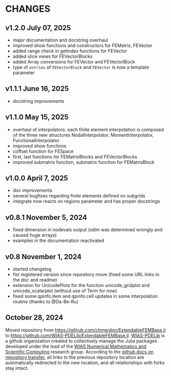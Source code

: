 # CHANGES

## v1.2.0 July 07, 2025
  - major documentation and docstring overhaul
  - improved show functions and constructors for FEMatrix, FEVector
  - added range check in getindex functions for FEVector
  - added slice views for FEVectorBlocks
  - added Array conversions for FEVector and FEVectorBlock
  - type of `entries` of `FEVectorBlock` and `FEVector` is now a template parameter
    
## v1.1.1 June 16, 2025
  - docstring improvements
    
## v1.1.0 May 15, 2025
  - overhaul of interpolators: each finite element
    interpolation is composed of the three new
    structures NodalInterpolator, MomentInterpolator, FunctionalInterpolator
  - improved show functions
  - coffset function for FESpace
  - first, last functions for FEMatrixBlocks and FEVectorBlocks
  - improved submatrix function, submatrix function for FEMatrixBlock
  
## v1.0.0 April 7, 2025
  - doc improvements
  - several bugfixes regarding finite elements defined on subgrids
  - integrate now reacts on regions parameter and has proper docstrings

## v0.8.1 November 5, 2024
  - fixed dimension in nodevals output (xdim was determined wrongly and caused huge arrays)
  - examples in the documentation reactivated

## v0.8 November 1, 2024
  - started changelog
  - fist registered version since repository move (fixed some URL links in the doc and readme)
  - extension for UnicodePlots for the function unicode_gridplot and unicode_scalarplot (without use of Term for now)
  - fixed some qpinfo.item and qpinfo.cell updates in some interpolation routine (thanks to @Da-Be-Ru)

## October 28, 2024

Moved repository from https://github.com/chmerdon/ExtendableFEMBase.jl to https://github.com/WIAS-PDELib/ExtendableFEMBase.jl.
[WIAS-PDELib](https://github.com/WIAS-PDELib/) is a github organization created to collectively manage the Julia packages developed under
the lead of the [WIAS Numerical Mathematics and Scientific Computing](https://wias-berlin.de/research/rgs/fg3)  research group.
According to the [github docs on repository transfer](https://docs.github.com/en/repositories/creating-and-managing-repositories/transferring-a-repository#whats-transferred-with-a-repository),
all links to the previous repository location are automatically redirected to the new location, and all relationships with forks stay intact.
